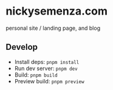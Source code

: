 # nickysemenza.com

personal site / landing page, and blog

## Develop

- Install deps: `pnpm install`
- Run dev server: `pnpm dev`
- Build: `pnpm build`
- Preview build: `pnpm preview`
